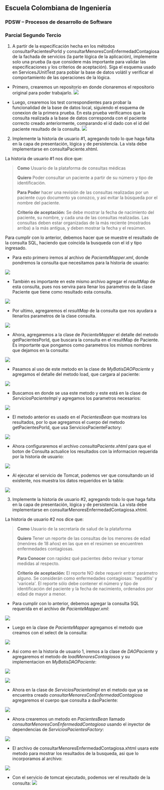 ## Escuela Colombiana de Ingeniería

### PDSW – Procesos de desarrollo de Software
### Parcial Segundo Tercio

1. A partir de la especificación hecha en los métodos consultarPacientesPorId y consultarMenoresConEnfermedadContagiosa de la fachada de 
servicios (la parte lógica de la aplicación), implemente solo una prueba (la que considere más importante para validar las especificaciones 
y los criterios de aceptación). Siga el esquema usado en ServicesJUnitTest para poblar la base de datos volátil y verificar el comportamiento 
de las operaciones de la lógica.

* Primero, crearemos un repositorio en donde clonaremos el repositorio original para poder trabajarlo.
![](img/2.png)

* Luego, crearemos los test correspondientes para probar la funcionalidad de la base de datos local, siguiendo el esquema de conexion de la primera prueba.
En esta prueba verificamos que la consulta realizada a la base de datos corresponda con el paciente correcto creado anteriormente, comparando el id dado con el
id del paciente resultado de la consulta.
![](img/1-1.png)

2. Implemente la historia de usuario #1, agregando todo lo que haga falta en la capa de presentación, lógica y de persistencia. La vista debe implementarse en consultaPaciente.xhtml.

La historia de usuario #1 nos dice que:

>**Como** Usuario de la plataforma de consultas médicas
>
>**Quiero** Poder consultar un paciente a partir de su número y tipo de identificación.
>
>**Para Poder** hacer una revisión de las consultas realizadas por un paciente cuyo documento ya conozco, y así evitar la búsqueda por el nombre del paciente.
>
>**Criterio de aceptación:** Se debe mostrar la fecha de nacimiento del paciente, su nombre, y cada una de las consultas realizadas. Las consultas deben estar organizadas de la más reciente (mostrados arriba) a la más antígua, y deben mostrar la fecha y el resúmen.

Para cumplir con lo anterior, debemos hacer que se muestre el resultado de la consulta SQL, haciendo que coincida la busqueda con el id y tipo ingresado.
* Para esto primero iremos al archivo de _PacienteMapper.xml_, donde pondremos la consulta que necesitamos para la historia de usuario:

![](img/3.png)

* También es importante en este mismo archivo agregar el _resultMap_ de esta consulta, pues nos servira para llenar los parametros de la clase Paciente que tiene como resultado esta consulta.

![](img/4.png)

* Por ultimo, agregaremos el _resultMap_ de la consulta que nos ayudara a llenarlos parametros de la clase consulta.

![](img/5.png)

* Ahora, agregaremos a la clase de _PacienteMapper_ el detalle del metodo getPacientesPorId, que buscara la consulta en el resultMap de Paciente. Es importante que pongamos como parametros los mismos nombres que dejamos en la consulta:

![](img/6.png)

* Pasamos al uso de este metodo en la clase de _MyBatisDAOPaciente_ y agregamos el detalle del metodo load, que cargara al paciente:

![](img/7.png)

* Buscamos en donde se usa este metodo y este está en la clase de _ServiciosPacienteImpl_ y agregamos los parametros necesarios:

![](img/8.png)

* El metodo anterior es usado en el _PacientesBean_ que mostrara los resultados, por lo que agregamos el cuerpo del metodo getPacientesPorId, que usa ServiciosPacienteFactory:

![](img/9.png)

* Ahora configuraremos el archivo _consultaPaciente.xhtml_ para que el boton de Consulta actualice los resultados con la informacion requerida por la historia de usuario:

![](img/10.png)

* Al ejecutar el servicio de Tomcat, podemos ver que consultando un id existente, nos muestra los datos requeridos en la tabla:

![](img/20.png)

3. Implemente la historia de usuario #2, agregando todo lo que haga falta en la capa de presentación, lógica y de persistencia. La vista debe implementarse en consultarMenoresEnfermedadContagiosa.xhtml.

La historia de usuario #2 nos dice que:

>**Como** Usuario de la secretaría de salud de la plataforma
>
>**Quiero** Tener un reporte de las consultas de los menores de edad (menóres de 18 años) en las que en el resúmen se encuentren enfermedades contagiosas.
>
>**Para Conocer** con rapidez qué pacientes debo revisar y tomar medidas al respecto.
>
>**Criterio de aceptación:** El reporte NO debe requerir entrar parámetro alguno. Se considerán como enfermedades contagiosas: 'hepatitis' y 'varicela'. El reporte sólo debe contener el número y tipo de identificación del paciente y la fecha de nacimiento, ordenados por edad de mayor a menor.

* Para cumplir con lo anterior, debemos agregar la consulta SQL requerida en el archivo de _PacienteMapper.xml_:

![](img/11.png)

* Luego en la clase de _PacienteMapper_ agregamos el metodo que creamos con el select de la consulta:

![](img/12.png)

* Asi como en la historia de usuario 1, iremos a la clase de _DAOPaciente_ y agregaremos el metodo de _loadMenoresContagiosos_ y su implementacion en _MyBatisDAOPaciente_:

![](img/13.png)

![](img/14.png)

* Ahora en la clase de _ServiciosPacienteImpl_ en el metodo que ya se encuentra creado _consultarMenoresConEnfermedadContagiosa_ agregaremos el cuerpo que consulta a daoPaciente:

![](img/15.png)

* Ahora crearemos un metodo en _PacientesBean_ llamado _consultarMenoresConEnfermedadContagiosa_ usando el inyector de dependencias de _ServiciosPacientesFactory_:

![](img/16.png)

* El archivo de consultarMenoresEnfermedadContagiosa.xhtml usara este metodo para mostrar los resultados de la busqueda, asi que lo incorporamos al archivo:

![](img/17.png)

* Con el servicio de tomcat ejecutado, podemos ver el resultado de la consulta:
![](img/19.png)
